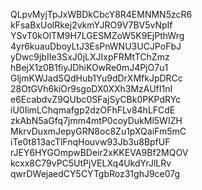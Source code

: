 QLpvMyjTpJxWBDkCbcY8R4EMNMN5zcR6
kFsaBxUolRkej2vkmYJRO9V7BV5vNpIf
YSvT0kOlTM9H7LGESMZoW5K9EjPthWrg
4yr6kuauDboyLtJ3EsPnWNU3UCJPoFbJ
yDwc9jbIIe3SxJ0jLXJIxpFRMtTChZmz
hBejX1z0B1fiyJDhiKOwRe0mJ4PjO7u1
GljmKWJadSQdHub1Yu9dDrXMfkJpDRCc
28OtGVh6kiOr9sgoDX0XXh3MzAUfI1nI
e6EcabdvZ9QUbc0SFajSyCBk0PKPdRYc
iU0IimLChqmafgp2dzOFhFLv84hLFCdE
zkAbN5aGfq7jmm4mtP0coyDukMl5WIZH
MkrvDuxmJepyGRN8oc8Zu1pXQaiFm5mC
iTe0t813acTlFnqHouvw93Jb3u8BpfUF
rJEY6HYGOmpwBDeir2xKKEVA9Bf2MQOV
kcxx8C79vPC5UtPjVELXq4UkdYrJlLRv
qwrDWejaedCY5CYTgbRoz31ghJ9ce07g
